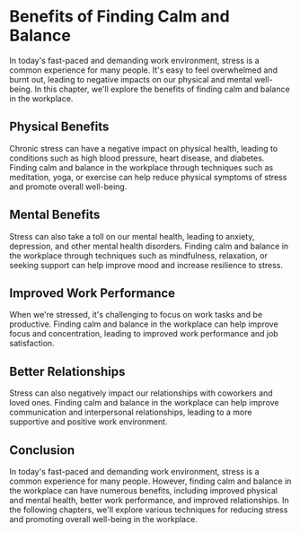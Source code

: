 Benefits of Finding Calm and Balance
=============================================================

In today's fast-paced and demanding work environment, stress is a common experience for many people. It's easy to feel overwhelmed and burnt out, leading to negative impacts on our physical and mental well-being. In this chapter, we'll explore the benefits of finding calm and balance in the workplace.

Physical Benefits
-----------------

Chronic stress can have a negative impact on physical health, leading to conditions such as high blood pressure, heart disease, and diabetes. Finding calm and balance in the workplace through techniques such as meditation, yoga, or exercise can help reduce physical symptoms of stress and promote overall well-being.

Mental Benefits
---------------

Stress can also take a toll on our mental health, leading to anxiety, depression, and other mental health disorders. Finding calm and balance in the workplace through techniques such as mindfulness, relaxation, or seeking support can help improve mood and increase resilience to stress.

Improved Work Performance
-------------------------

When we're stressed, it's challenging to focus on work tasks and be productive. Finding calm and balance in the workplace can help improve focus and concentration, leading to improved work performance and job satisfaction.

Better Relationships
--------------------

Stress can also negatively impact our relationships with coworkers and loved ones. Finding calm and balance in the workplace can help improve communication and interpersonal relationships, leading to a more supportive and positive work environment.

Conclusion
----------

In today's fast-paced and demanding work environment, stress is a common experience for many people. However, finding calm and balance in the workplace can have numerous benefits, including improved physical and mental health, better work performance, and improved relationships. In the following chapters, we'll explore various techniques for reducing stress and promoting overall well-being in the workplace.
